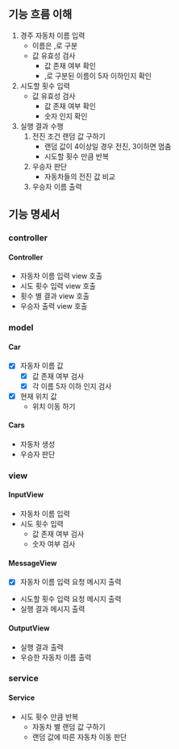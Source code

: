## 기능 흐름 이해

1. 경주 자동차 이름 입력
    - 이름은 ,로 구분
    - 값 유효성 검사
        - 값 존재 여부 확인
        - ,로 구분된 이름이 5자 이하인지 확인
2. 시도할 횟수 입력
    - 값 유효성 검사
        - 값 존재 여부 확인
        - 숫자 인지 확인
3. 실행 결과 수행
    1. 전진 조건 랜덤 값 구하기
        - 랜덤 값이 4이상일 경우 전진, 3이하면 멈춤
        - 시도할 횟수 만큼 반복
    2. 우승자 판단
        - 자동차들의 전진 값 비교
    3. 우승자 이름 출력

## 기능 명세서

### controller
#### Controller
- 자동차 이름 입력 view 호출
- 시도 횟수 입력 view 호출
- 횟수 별 결과 view 호출
- 우승자 출력 view 호출


### model
#### Car
- [x] 자동차 이름 값
  - [x] 값 존재 여부 검사
  - [x] 각 이름 5자 이하 인지 검사
- [x] 현재 위치 값
  - 위치 이동 하기 
  
#### Cars
- 자동차 생성
- 우승자 판단

### view
#### InputView
- 자동차 이름 입력
- 시도 횟수 입력
  - 값 존재 여부 검사
  - 숫자 여부 검사
#### MessageView
- [x] 자동차 이름 입력 요청 메시지 출력
- 시도할 횟수 입력 요청 메시지 출력
- 실행 결과 메시지 출력

#### OutputView
- 실행 결과 출력
- 우승한 자동차 이름 출력

### service
#### Service
- 시도 횟수 만큼 반복
    - 자동차 별 랜덤 값 구하기
    - 랜덤 값에 따른 자동차 이동 판단
